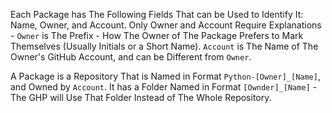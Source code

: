Each Package has The Following Fields That can be Used to Identify It: Name, Owner, and Account.
Only Owner and Account Require Explanations - ``Owner`` is The Prefix - How The Owner of The Package
Prefers to Mark Themselves (Usually Initials or a Short Name). ``Account`` is The Name of
The Owner's GitHub Account, and can be Different from ``Owner``.

A Package is a Repository That is Named in Format ``Python-[Owner]_[Name]``,
and Owned by ``Account``. It has a Folder Named in Format ``[Ownder]_[Name]`` -
The GHP will Use That Folder Instead of The Whole Repository.
